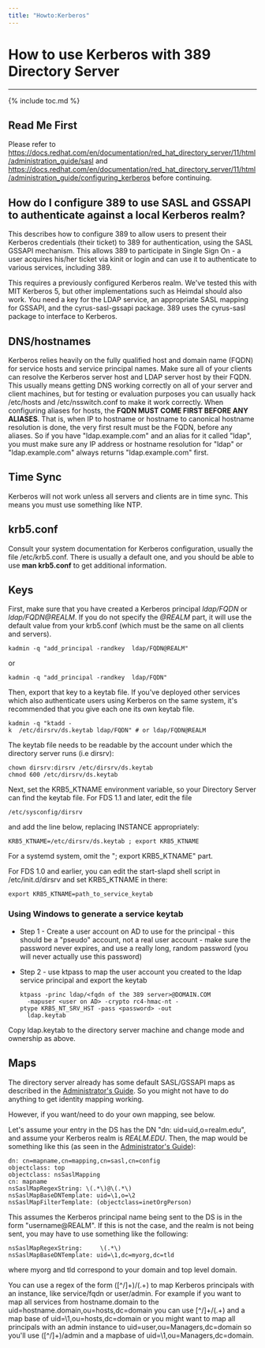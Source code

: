 ```yaml
---
title: "Howto:Kerberos"
---
```


# How to use Kerberos with 389 Directory Server
-----------------------------------------------

{% include toc.md %}

Read Me First
-------------

Please refer to <https://docs.redhat.com/en/documentation/red_hat_directory_server/11/html/administration_guide/sasl> and <https://docs.redhat.com/en/documentation/red_hat_directory_server/11/html/administration_guide/configuring_kerberos> before continuing.

How do I configure 389 to use SASL and GSSAPI to authenticate against a local Kerberos realm?
---------------------------------------------------------------------------------------------

This describes how to configure 389 to allow users to present their Kerberos credentials (their ticket) to 389 for authentication, using the SASL GSSAPI mechanism. This allows 389 to participate in Single Sign On - a user acquires his/her ticket via kinit or login and can use it to authenticate to various services, including 389.

This requires a previously configured Kerberos realm. We've tested this with MIT Kerberos 5, but other implementations such as Heimdal should also work. You need a key for the LDAP service, an appropriate SASL mapping for GSSAPI, and the cyrus-sasl-gssapi package. 389 uses the cyrus-sasl package to interface to Kerberos.

DNS/hostnames
-------------

Kerberos relies heavily on the fully qualified host and domain name (FQDN) for service hosts and service principal names. Make sure all of your clients can resolve the Kerberos server host and LDAP server host by their FQDN. This usually means getting DNS working correctly on all of your server and client machines, but for testing or evaluation purposes you can usually hack /etc/hosts and /etc/nsswitch.conf to make it work correctly. When configuring aliases for hosts, the **FQDN MUST COME FIRST BEFORE ANY ALIASES**. That is, when IP to hostname or hostname to canonical hostname resolution is done, the very first result must be the FQDN, before any aliases. So if you have "ldap.example.com" and an alias for it called "ldap", you must make sure any IP address or hostname resolution for "ldap" or "ldap.example.com" always returns "ldap.example.com" first.

Time Sync
---------

Kerberos will not work unless all servers and clients are in time sync. This means you must use something like NTP.

krb5.conf
---------

Consult your system documentation for Kerberos configuration, usually the file /etc/krb5.conf. There is usually a default one, and you should be able to use **man krb5.conf** to get additional information.

Keys
----

First, make sure that you have created a Kerberos principal *ldap/FQDN* or *ldap/FQDN@REALM*. If you do not specify the *@REALM* part, it will use the default value from your krb5.conf (which must be the same on all clients and servers).

    kadmin -q "add_principal -randkey  ldap/FQDN@REALM"    

or

    kadmin -q "add_principal -randkey  ldap/FQDN"    

Then, export that key to a keytab file. If you've deployed other services which also authenticate users using Kerberos on the same system, it's recommended that you give each one its own keytab file.

    kadmin -q "ktadd -k  /etc/dirsrv/ds.keytab ldap/FQDN" # or ldap/FQDN@REALM    

The keytab file needs to be readable by the account under which the directory server runs (i.e dirsrv):

    chown dirsrv:dirsrv /etc/dirsrv/ds.keytab    
    chmod 600 /etc/dirsrv/ds.keytab    

Next, set the KRB5\_KTNAME environment variable, so your Directory Server can find the keytab file. For FDS 1.1 and later, edit the file

    /etc/sysconfig/dirsrv    

and add the line below, replacing INSTANCE appropriately:

    KRB5_KTNAME=/etc/dirsrv/ds.keytab ; export KRB5_KTNAME    

For a systemd system, omit the "; export KRB5\_KTNAME" part.

For FDS 1.0 and earlier, you can edit the start-slapd shell script in /etc/init.d/dirsrv and set KRB5\_KTNAME in there:

    export KRB5_KTNAME=path_to_service_keytab    

### Using Windows to generate a service keytab

-   Step 1 - Create a user account on AD to use for the principal - this should be a "pseudo" account, not a real user account - make sure the password never expires, and use a really long, random password (you will never actually use this password)
-   Step 2 - use ktpass to map the user account you created to the ldap service principal and export the keytab

        ktpass -princ ldap/<fqdn of the 389 server>@DOMAIN.COM
          -mapuser <user on AD> -crypto rc4-hmac-nt -ptype KRB5_NT_SRV_HST -pass <password> -out
          ldap.keytab

Copy ldap.keytab to the directory server machine and change mode and ownership as above.

Maps
----

The directory server already has some default SASL/GSSAPI maps as described in the [Administrator's Guide](https://docs.redhat.com/en/documentation/red_hat_directory_server/11/html/administration_guide/sasl). So you might not have to do anything to get identity mapping working.

However, if you want/need to do your own mapping, see below.

Let's assume your entry in the DS has the DN "dn: uid=uid,o=realm.edu", and assume your Kerberos realm is *REALM.EDU*. Then, the map would be something like this (as seen in the [Administrator's Guide](https://docs.redhat.com/en/documentation/red_hat_directory_server/11/html/administration_guide/sasl)):

    dn: cn=mapname,cn=mapping,cn=sasl,cn=config    
    objectclass: top    
    objectclass: nsSaslMapping    
    cn: mapname    
    nsSaslMapRegexString: \(.*\)@\(.*\)
    nsSaslMapBaseDNTemplate: uid=\1,o=\2    
    nsSaslMapFilterTemplate: (objectclass=inetOrgPerson)    

This assumes the Kerberos principal name being sent to the DS is in the form "username@REALM". If this is not the case, and the realm is not being sent, you may have to use something like the following:

    nsSaslMapRegexString:     \(.*\)
    nsSaslMapBaseDNTemplate: uid=\1,dc=myorg,dc=tld    

where myorg and tld correspond to your domain and top level domain.

You can use a regex of the form \([^/]+\)/\(.+\) to map Kerberos principals with an instance, like service/fqdn or user/admin. For example if you want to map all services from hostname.domain to the uid=hostname.domain,ou=hosts,dc=domain you can use [\^/]+/\(.+\) and a map base of uid=\\1,ou=hosts,dc=domain or you might want to map all principals with an admin instance to uid=user,ou=Managers,dc=domain so you'll use \([^/]+\)/admin and a mapbase of uid=\\1,ou=Managers,dc=domain.

